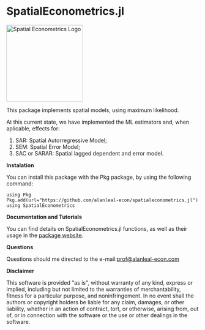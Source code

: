 # SpatialEconometrics.jl

<img src="https://alanleal-econ.com/spatialeconometrics/wp-content/uploads/2024/08/SpatialEconometrics_logo.png" width="200" alt="Spatial Econometrics Logo">



This package implements spatial models, using maximum likelihood. 

At this current state, we have implemented the ML estimators and, when aplicable, effects for:

1) SAR: Spatial Autorregressive Model;
2) SEM: Spatial Error Model;
3) SAC or SARAR: Spatial lagged dependent and error model.

**Instalation**

You can  install this package with the Pkg package, by using the following command: 
```
using Pkg
Pkg.add(url="https://github.com/alanleal-econ/spatialeconometrics.jl")
using SpatialEconometrics
```

**Documentation and Tutorials**

You can find details on SpatialEconometrics.jl functions, as well as their usage in the [package website](https://www.alanleal-econ.com/spatialeconometrics). 

**Questions**

Questions should me directed to the e-mail:prof@alanleal-econ.com

**Disclaimer**

This software is provided "as is", without warranty of any kind, express or implied, including but not limited to the warranties of merchantability, fitness for a particular purpose, and noninfringement. In no event shall the authors or copyright holders be liable for any claim, damages, or other liability, whether in an action of contract, tort, or otherwise, arising from, out of, or in connection with the software or the use or other dealings in the software.
